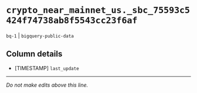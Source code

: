 # `crypto_near_mainnet_us._sbc_75593c5424f74738ab8f5543cc23f6af`
`bq-1` | `bigquery-public-data`

## Column details
* [TIMESTAMP] `last_update`

-------------------------------------------------------------------------------
*Do not make edits above this line.*

